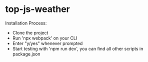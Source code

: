 # top-js-weather

Installation Process:

- Clone the project
- Run 'npx webpack' on your CLI
- Enter "y/yes" whenever prompted
- Start testing with 'npm run dev', you can find all other scripts in package.json
